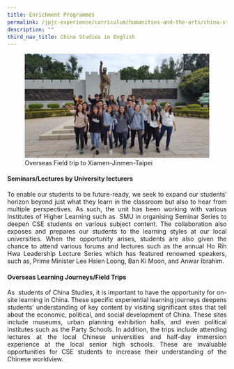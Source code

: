 ```yaml
---
title: Enrichment Programmes
permalink: /jpjc-experience/curriculum/humanities-and-the-arts/china-studies-in-english/enrichment-programmes/
description: ""
third_nav_title: China Studies in English
---
```

<div align=justify>
<figure>
<img src="/images/CSE%20Enrichment.jpg">
<figcaption>Overseas Field trip to Xiamen-Jinmen-Taipei</figcaption></figure>

<h4><strong>Seminars/Lectures by University lecturers</strong></h4>
<p>
To enable our students to be future-ready, we seek to expand our students’ horizon beyond just what they learn in the classroom but also to hear from multiple perspectives. As such, the unit has been working with various Institutes of Higher Learning such as  SMU in organising Seminar Series to deepen CSE students on various subject content. The collaboration also exposes and prepares our students to the learning styles at our local universities. When the opportunity arises, students are also given the chance to attend various forums and lectures such as the annual Ho Rih Hwa Leadership Lecture Series which has featured renowned speakers, such as, Prime Minister Lee Hsien Loong, Ban Ki Moon, and Anwar Ibrahim.</p>

<h4><strong>Overseas Learning Journeys/Field Trips</strong></h4>
<p>
As  students of China Studies, it is important to have the opportunity for on-site learning in China. These specific experiential learning journeys deepens students’ understanding of key content by visiting significant sites that tell about the economic, political, and social development of China. These sites include museums, urban planning exhibition halls, and even political institutes such as the Party Schools. In addition, the trips include attending lectures at the local Chinese universities and half-day immersion experience at the local senior high schools. These are invaluable opportunities for CSE students to increase their understanding of the Chinese worldview.</p>